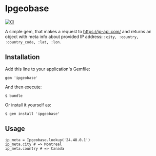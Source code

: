 # Ipgeobase
[![CI](https://github.com/Ansseii/ipgeobase/actions/workflows/main.yml/badge.svg?branch=main)](https://github.com/Ansseii/ipgeobase/actions/workflows/main.yml)

A simple gem, that makes a request to https://ip-api.com/ and returns an object with meta info about provided IP address:
`:city, :country, :country_code, :lat, :lon`.
## Installation

Add this line to your application's Gemfile:

    gem 'ipgeobase'

And then execute:

    $ bundle

Or install it yourself as:

    $ gem install 'ipgeobase'

## Usage

    ip_meta = Ipgeobase.lookup('24.48.0.1')
    ip_meta.city # => Montreal
    ip_meta.country # => Canada

